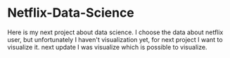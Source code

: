 # Netflix-Data-Science
 Here is my next project about data science. I choose the data about netflix user, but unfortunately I haven't visualization yet, for next project I want to visualize it.
next update I was visualize which is possible to visualize.
